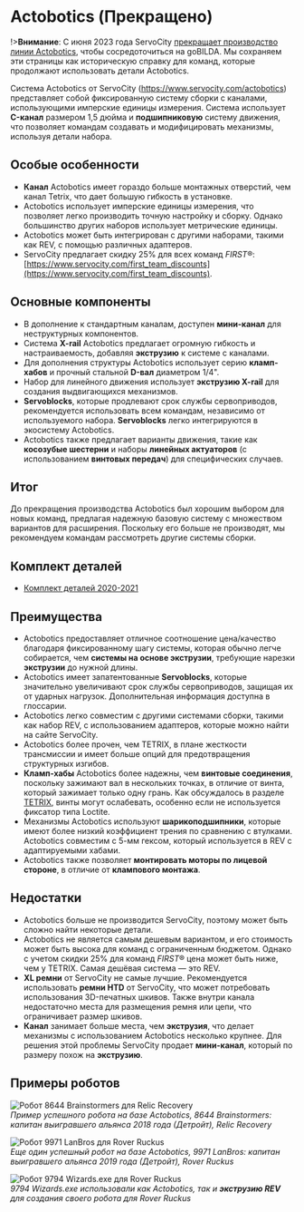 # Actobotics (Прекращено)

!>**Внимание**: С июня 2023 года ServoCity [прекращает производство линии Actobotics](https://www.servocity.com/blog/farewell-to-actobotics/), чтобы сосредоточиться на goBILDA. Мы сохраняем эти страницы как историческую справку для команд, которые продолжают использовать детали Actobotics.

Система Actobotics от ServoCity (https://www.servocity.com/actobotics) представляет собой фиксированную систему сборки с каналами, использующими имперские единицы измерения. Система использует **C-канал** размером 1,5 дюйма и **подшипниковую** систему движения, что позволяет командам создавать и модифицировать механизмы, используя детали набора.

## Особые особенности

- **Канал** Actobotics имеет гораздо больше монтажных отверстий, чем канал Tetrix, что дает большую гибкость в установке.
- Actobotics использует имперские единицы измерения, что позволяет легко производить точную настройку и сборку. Однако большинство других наборов использует метрические единицы.
- Actobotics может быть интегрирован с другими наборами, такими как REV, с помощью различных адаптеров.
- ServoCity предлагает скидку 25% для всех команд *FIRST*®: [https://www.servocity.com/first_team_discounts](https://www.servocity.com/first_team_discounts).

## Основные компоненты

- В дополнение к стандартным каналам, доступен **мини-канал** для неструктурных компонентов.
- Система **X-rail** Actobotics предлагает огромную гибкость и настраиваемость, добавляя **экструзию** к системе с каналами.
- Для дополнения структуры Actobotics использует серию **кламп-хабов** и прочный стальной **D-вал** диаметром 1/4".
- Набор для линейного движения использует **экструзию X-rail** для создания выдвигающихся механизмов.
- **Servoblocks**, которые продлевают срок службы сервоприводов, рекомендуется использовать всем командам, независимо от используемого набора. **Servoblocks** легко интегрируются в экосистему Actobotics.
- Actobotics также предлагает варианты движения, такие как **косозубые шестерни** и наборы **линейных актуаторов** (с использованием **винтовых передач**) для специфических случаев.

## Итог

До прекращения производства Actobotics был хорошим выбором для новых команд, предлагая надежную базовую систему с множеством вариантов для расширения. Поскольку его больше не производят, мы рекомендуем командам рассмотреть другие системы сборки.

## Комплект деталей

- [Комплект деталей 2020-2021](https://www.servocity.com/ftc-competition-kit-20-21-season/)

## Преимущества

- Actobotics предоставляет отличное соотношение цена/качество благодаря фиксированному шагу системы, которая обычно легче собирается, чем **системы на основе экструзии**, требующие нарезки **экструзии** до нужной длины.
- Actobotics имеет запатентованные **Servoblocks**, которые значительно увеличивают срок службы сервоприводов, защищая их от ударных нагрузок. Дополнительная информация доступна в глоссарии.
- Actobotics легко совместим с другими системами сборки, такими как набор REV, с использованием адаптеров, которые можно найти на сайте ServoCity.
- Actobotics более прочен, чем TETRIX, в плане жесткости трансмиссии и имеет больше опций для предотвращения структурных изгибов.
- **Кламп-хабы** Actobotics более надежны, чем **винтовые соединения**, поскольку зажимают вал в нескольких точках, в отличие от винта, который зажимает только одну грань. Как обсуждалось в разделе [TETRIX](ru/docs/ftc/hardware-components/kit-and-hardware-guide/tetrix), винты могут ослабевать, особенно если не используется фиксатор типа Loctite.
- Механизмы Actobotics используют **шарикоподшипники**, которые имеют более низкий коэффициент трения по сравнению с втулками. Actobotics совместим с 5-мм гексом, который используется в REV с адаптируемыми хабами.
- Actobotics также позволяет **монтировать моторы по лицевой стороне**, в отличие от **клампового монтажа**.

## Недостатки

- Actobotics больше не производится ServoCity, поэтому может быть сложно найти некоторые детали.
- Actobotics не является самым дешевым вариантом, и его стоимость может быть высока для команд с ограниченным бюджетом. Однако с учетом скидки 25% для команд *FIRST*® цена может быть ниже, чем у TETRIX. Самая дешёвая система — это REV.
- **XL ремни** от ServoCity не самые лучшие. Рекомендуется использовать **ремни HTD** от ServoCity, что может потребовать использования 3D-печатных шкивов. Также внутри канала недостаточно места для размещения ремня или цепи, что ограничивает размер шкивов.
- **Канал** занимает больше места, чем **экструзия**, что делает механизмы с использованием Actobotics несколько крупнее. Для решения этой проблемы ServoCity продает **мини-канал**, который по размеру похож на **экструзию**.

## Примеры роботов

![Робот 8644 Brainstormers для Relic Recovery](https://dd8f408.webp.ee/8644-rr1.jpg)  
*Пример успешного робота на базе Actobotics, 8644 Brainstormers: капитан выигравшего альянса 2018 года (Детройт), Relic Recovery*

![Робот 9971 LanBros для Rover Ruckus](https://dd8f408.webp.ee/9971-rr2.jpg)  
*Еще один успешный робот на базе Actobotics, 9971 LanBros: капитан выигравшего альянса 2019 года (Детройт), Rover Ruckus*

![Робот 9794 Wizards.exe для Rover Ruckus](https://dd8f408.webp.ee/9794-rr2.jpg)  
*9794 Wizards.exe использовали как Actobotics, так и **экструзию REV** для создания своего робота для Rover Ruckus*